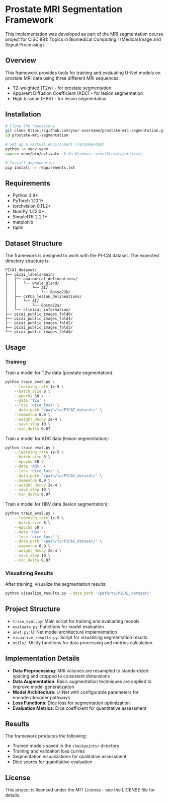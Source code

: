 # Prostate MRI Segmentation Framework

This implementation was developed as part of the MRI segmentation course project for CISC 881: Topics in Biomedical Computing I (Medical Image and Signal Processing).

## Overview

This framework provides tools for training and evaluating U-Net models on prostate MRI data using three different MRI sequences:
- T2-weighted (T2w) - for prostate segmentation
- Apparent Diffusion Coefficient (ADC) - for lesion segmentation
- High b-value (HBV) - for lesion segmentation

## Installation

```bash
# Clone the repository
git clone https://github.com/your-username/prostate-mri-segmentation.git
cd prostate-mri-segmentation

# Set up a virtual environment (recommended)
python -m venv venv
source venv/bin/activate  # On Windows: venv\Scripts\activate

# Install dependencies
pip install -r requirements.txt
```

## Requirements

- Python 3.9+
- PyTorch 1.10.1+
- torchvision 0.11.2+
- NumPy 1.22.0+
- SimpleITK 2.2.1+
- matplotlib
- tqdm

## Dataset Structure

The framework is designed to work with the PI-CAI dataset. The expected directory structure is:

```
PICAI_dataset/
├── picai_labels-main/
│   ├── anatomical_delineations/
│   │   └── whole_gland/
│   │       └── AI/
│   │           └── Bosma22b/
│   ├── csPCa_lesion_delineations/
│   │   └── AI/
│   │       └── Bosma22a/
│   └── clinical_information/
├── picai_public_images_fold0/
├── picai_public_images_fold1/
├── picai_public_images_fold2/
├── picai_public_images_fold3/
└── picai_public_images_fold4/
```

## Usage

### Training

Train a model for T2w data (prostate segmentation):

```bash
python train_eval.py \
    --learning_rate 1e-5 \
    --batch_size 8 \
    --epochs 50 \
    --data 'T2w' \
    --loss 'dice_loss' \
    --data_path '/path/to/PICAI_dataset/' \
    --momentum 0.9 \
    --weight_decay 2e-4 \
    --save_step 10 \
    --min_delta 0.07
```

Train a model for ADC data (lesion segmentation):

```bash
python train_eval.py \
    --learning_rate 1e-5 \
    --batch_size 8 \
    --epochs 50 \
    --data 'Adc' \
    --loss 'dice_loss' \
    --data_path '/path/to/PICAI_dataset/' \
    --momentum 0.9 \
    --weight_decay 2e-4 \
    --save_step 10 \
    --min_delta 0.07
```

Train a model for HBV data (lesion segmentation):

```bash
python train_eval.py \
    --learning_rate 1e-5 \
    --batch_size 8 \
    --epochs 50 \
    --data 'Hbv' \
    --loss 'dice_loss' \
    --data_path '/path/to/PICAI_dataset/' \
    --momentum 0.9 \
    --weight_decay 2e-4 \
    --save_step 10 \
    --min_delta 0.07
```

### Visualizing Results

After training, visualize the segmentation results:

```bash
python visualize_results.py --data_path '/path/to/PICAI_dataset/'
```

## Project Structure

- `train_eval.py`: Main script for training and evaluating models
- `evaluate.py`: Functions for model evaluation
- `unet.py`: U-Net model architecture implementation
- `visualize_results.py`: Script for visualizing segmentation results
- `utils/`: Utility functions for data processing and metrics calculation

## Implementation Details

- **Data Preprocessing**: MRI volumes are resampled to standardized spacing and cropped to consistent dimensions
- **Data Augmentation**: Basic augmentation techniques are applied to improve model generalization
- **Model Architecture**: U-Net with configurable parameters for encoder/decoder pathways
- **Loss Functions**: Dice loss for segmentation optimization
- **Evaluation Metrics**: Dice coefficient for quantitative assessment

## Results

The framework produces the following:
- Trained models saved in the `checkpoints/` directory
- Training and validation loss curves
- Segmentation visualizations for qualitative assessment
- Dice scores for quantitative evaluation


## License

This project is licensed under the MIT License - see the LICENSE file for details.
